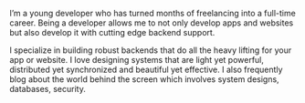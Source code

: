 I’m a young  developer who has turned months of freelancing into a full-time career.
Being a developer allows me to not only develop  apps and websites but also develop it with cutting edge backend support.

I specialize in building robust backends that do all the heavy lifting for your app or website. 
I love designing systems that are light yet powerful, distributed yet synchronized and beautiful yet effective. 
I also frequently blog about the world behind the screen which involves system designs, databases, security.
<!---
ntjana/ntjana is a ✨ special ✨ repository because its `README.md` (this file) appears on your GitHub profile.
You can click the Preview link to take a look at your changes.
--->
